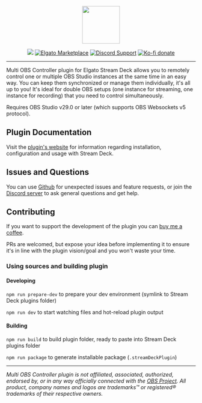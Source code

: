 <p align="center">
  <img src="/.github/images/banner.png?sanitize=true" height="100" />
</p>

<p align="center">
  <img src="https://img.shields.io/github/package-json/v/theca11/multi-obs-controller/master?label=%20&color=darkblue" />
  <a href="https://marketplace.elgato.com/product/multi-obs-controller-6926228a-2efa-4fb9-849a-3f7d9ad86a9b"><img src="https://img.shields.io/badge/dynamic/json?url=https%3A%2F%2Fmp-gateway.elgato.com%2Forganizations%2F913da1d8-3f18-4c3f-8a25-e4f7d812380a%2Fproducts%2F6926228a-2efa-4fb9-849a-3f7d9ad86a9b&query=download_count&prefix=Elgato%20Marketplace%20%7C%20&suffix=%20downloads&logo=elgato&logoColor=white&label=%20&labelColor=1231ac&color=gray" alt="Elgato Marketplace" /></a>
  <a href="https://discord.gg/sMSDVRQSUd"><img src="https://img.shields.io/badge/Discord-gray?logo=discord&logoColor=white&labelColor=6A7EC2&color=gray" alt="Discord Support" /></a>
  <a href="https://ko-fi.com/the_ca11"><img src="https://img.shields.io/badge/Ko--fi-gray?logo=kofi&logoColor=white&labelColor=red&color=gray" alt="Ko-fi donate" /></a>
</p>

<hr/>

Multi OBS Controller plugin for Elgato Stream Deck allows you to remotely control one or multiple OBS Studio instances at the same time in an easy way. You can keep them synchronized or manage them individually, it's all up to you! It's ideal for double OBS setups (one instance for streaming, one instance for recording) that you need to control simultaneously.

Requires OBS Studio v29.0 or later (which supports OBS Websockets v5 protocol).

## Plugin Documentation

Visit the [plugin's website](https://theca11.github.io/multi-obs-controller) for information regarding installation, configuration and usage with Stream Deck.

## Issues and Questions

You can use [Github](https://github.com/theca11/multi-obs-controller/issues) for unexpected issues and feature requests, or join the [Discord server](https://discord.gg/sMSDVRQSUd) to ask general questions and get help.

## Contributing

If you want to support the development of the plugin you can [buy me a coffee](https://ko-fi.com/the_ca11).

PRs are welcomed, but expose your idea before implementing it to ensure it's in line with the plugin vision/goal and you won't waste your time.

### Using sources and building plugin

#### Developing

`npm run prepare-dev` to prepare your dev environment (symlink to Stream Deck plugins folder)

`npm run dev` to start watching files and hot-reload plugin output

#### Building

`npm run build` to build plugin folder, ready to paste into Stream Deck plugins folder

`npm run package` to generate installable package (`.streamDeckPlugin`)

---

_Multi OBS Controller plugin is not affiliated, associated, authorized, endorsed by, or in any way officially connected with the [OBS Project](https://obsproject.com/). All product, company names and logos are trademarks™ or registered® trademarks of their respective owners._
